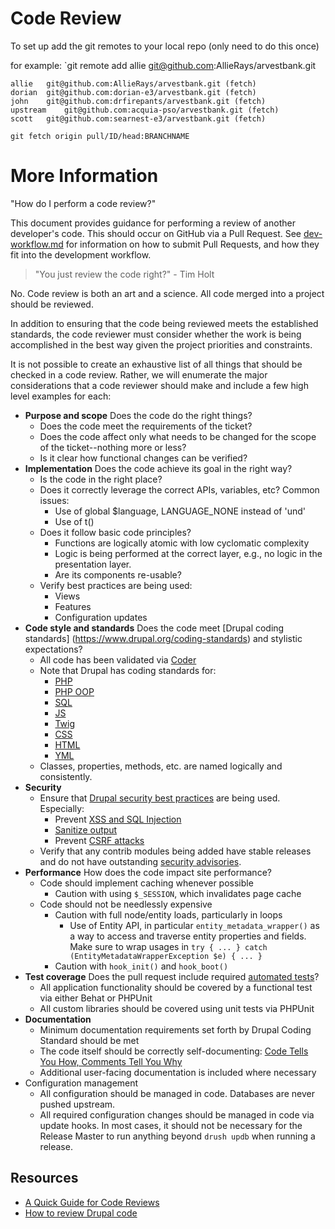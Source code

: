 # Code Review


To set up add the git remotes to your local repo (only need to do this once) 

for example: `git remote add allie	git@github.com:AllieRays/arvestbank.git
```
allie	git@github.com:AllieRays/arvestbank.git (fetch)
dorian	git@github.com:dorian-e3/arvestbank.git (fetch)
john	git@github.com:drfirepants/arvestbank.git (fetch)
upstream	git@github.com:acquia-pso/arvestbank.git (fetch)
scott	git@github.com:searnest-e3/arvestbank.git (fetch)
```

`git fetch origin pull/ID/head:BRANCHNAME`







# More Information 


"How do I perform a code review?"

This document provides guidance for performing a review of another developer's code. This should occur on GitHub via a Pull Request. See [dev-workflow.md](dev-workflow.md) for information on how to submit Pull Requests, and how they fit into the development workflow.

> "You just review the code right?" - Tim Holt

No. Code review is both an art and a science. All code merged into a project should be reviewed.

In addition to ensuring that the code being reviewed meets the established standards, the code reviewer must consider whether the work is being accomplished in the best way given the project priorities and constraints.

It is not possible to create an exhaustive list of all things that should be checked in a code review. Rather, we will enumerate the major considerations that a code reviewer should make and include a few high level examples for each:

* __Purpose and scope__ Does the code do the right things?
    * Does the code meet the requirements of the ticket?
    * Does the code affect only what needs to be changed for the
      scope of the ticket--nothing more or less?
    * Is it clear how functional changes can be verified?
* __Implementation__ Does the code achieve its goal in the right way?
    * Is the code in the right place?
    * Does it correctly leverage the correct APIs, variables, etc? Common issues:
        * Use of global $language, LANGUAGE_NONE instead of 'und'
        * Use of t()
    * Does it follow basic code principles?
        * Functions are logically atomic with low cyclomatic complexity
        * Logic is being performed at the correct layer, e.g., no logic in the presentation layer.
        * Are its components re-usable?
    * Verify best practices are being used:
        * Views
        * Features
        * Configuration updates
* __Code style and standards__ Does the code meet [Drupal coding standards]
  (https://www.drupal.org/coding-standards) and stylistic expectations?
    * All code has been validated via [Coder](https://www.drupal.org/project/coder)
    * Note that Drupal has coding standards for:
        * [PHP](https://www.drupal.org/coding-standards)
        * [PHP OOP](https://www.drupal.org/node/608152)
        * [SQL](https://www.drupal.org/node/2497)
        * [JS](https://www.drupal.org/node/172169)
        * [Twig](https://www.drupal.org/node/1823416)
        * [CSS](https://www.drupal.org/coding-standards/css)
        * [HTML](https://groups.drupal.org/node/6355)
        * [YML](https://www.drupal.org/coding-standards/config)
    * Classes, properties, methods, etc. are named logically and consistently.
* __Security__
    * Ensure that [Drupal security best practices](https://www.drupal.org/docs/8/security) are being used. Especially:
        * Prevent [XSS and SQL Injection](https://www.drupal.org/docs/8/security/writing-secure-code-for-drupal-8)
        * [Sanitize output](https://www.drupal.org/docs/8/security/drupal-8-sanitizing-output)
        * Prevent [CSRF attacks](https://www.drupal.org/node/178896)
    * Verify that any contrib modules being added have stable releases and do not have outstanding [security advisories](https://www.drupal.org/security/contrib).
* __Performance__ How does the code impact site performance?
    * Code should implement caching whenever possible
        * Caution with using `$_SESSION`, which invalidates page cache
    * Code should not be needlessly expensive
        * Caution with full node/entity loads, particularly in loops
            * Use of Entity API, in particular `entity_metadata_wrapper()` as a way to
              access and traverse entity properties and fields. Make sure to wrap usages
              in `try { ... } catch (EntityMetadataWrapperException $e) { ... }`
        * Caution with `hook_init()` and `hook_boot()`
* __Test coverage__ Does the pull request include required [automated tests](readme/testing.md)?
    * All application functionality should be covered by a functional test via either Behat or PHPUnit
    * All custom libraries should be covered using unit tests via PHPUnit
* __Documentation__
    * Minimum documentation requirements set forth by Drupal Coding Standard should be met
    * The code itself should be correctly self-documenting: [Code Tells You How, Comments Tell You Why](http://blog.codinghorror.com/code-tells-you-how-comments-tell-you-why/)
    * Additional user-facing documentation is included where necessary
* Configuration management
    * All configuration should be managed in code. Databases are never pushed upstream.
    * All required configuration changes should be managed in code via update hooks. In most cases, it should not be necessary for the Release Master to run anything beyond `drush updb` when running a release.

## Resources

* [A Quick Guide for Code Reviews](https://www.lullabot.com/articles/a-quick-guide-for-code-reviews)
* [How to review Drupal code](http://colans.net/blog/how-review-drupal-code)
